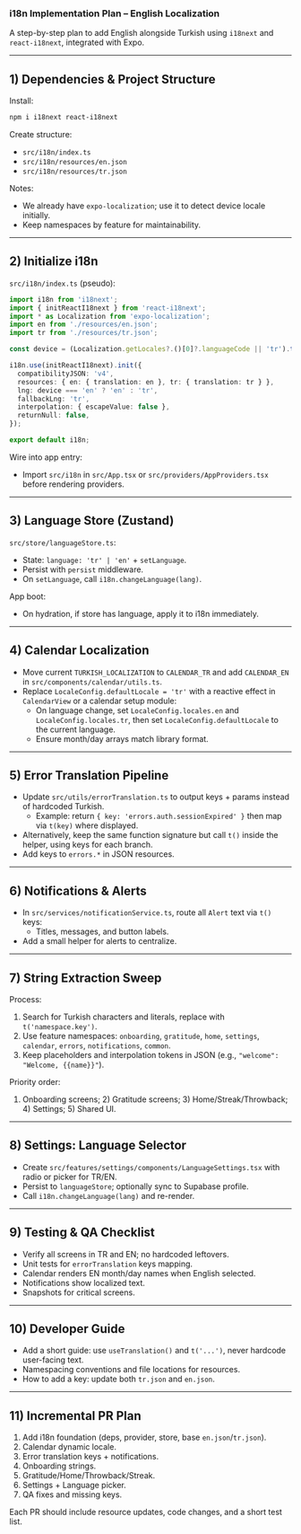 ### i18n Implementation Plan – English Localization

A step-by-step plan to add English alongside Turkish using `i18next` and `react-i18next`, integrated with Expo.

---

## 1) Dependencies & Project Structure

Install:

```bash
npm i i18next react-i18next
```

Create structure:

- `src/i18n/index.ts`
- `src/i18n/resources/en.json`
- `src/i18n/resources/tr.json`

Notes:

- We already have `expo-localization`; use it to detect device locale initially.
- Keep namespaces by feature for maintainability.

---

## 2) Initialize i18n

`src/i18n/index.ts` (pseudo):

```ts
import i18n from 'i18next';
import { initReactI18next } from 'react-i18next';
import * as Localization from 'expo-localization';
import en from './resources/en.json';
import tr from './resources/tr.json';

const device = (Localization.getLocales?.()[0]?.languageCode || 'tr').toLowerCase();

i18n.use(initReactI18next).init({
  compatibilityJSON: 'v4',
  resources: { en: { translation: en }, tr: { translation: tr } },
  lng: device === 'en' ? 'en' : 'tr',
  fallbackLng: 'tr',
  interpolation: { escapeValue: false },
  returnNull: false,
});

export default i18n;
```

Wire into app entry:

- Import `src/i18n` in `src/App.tsx` or `src/providers/AppProviders.tsx` before rendering providers.

---

## 3) Language Store (Zustand)

`src/store/languageStore.ts`:

- State: `language: 'tr' | 'en'` + `setLanguage`.
- Persist with `persist` middleware.
- On `setLanguage`, call `i18n.changeLanguage(lang)`.

App boot:

- On hydration, if store has language, apply it to i18n immediately.

---

## 4) Calendar Localization

- Move current `TURKISH_LOCALIZATION` to `CALENDAR_TR` and add `CALENDAR_EN` in `src/components/calendar/utils.ts`.
- Replace `LocaleConfig.defaultLocale = 'tr'` with a reactive effect in `CalendarView` or a calendar setup module:
  - On language change, set `LocaleConfig.locales.en` and `LocaleConfig.locales.tr`, then set `LocaleConfig.defaultLocale` to the current language.
  - Ensure month/day arrays match library format.

---

## 5) Error Translation Pipeline

- Update `src/utils/errorTranslation.ts` to output keys + params instead of hardcoded Turkish.
  - Example: return `{ key: 'errors.auth.sessionExpired' }` then map via `t(key)` where displayed.
- Alternatively, keep the same function signature but call `t()` inside the helper, using keys for each branch.
- Add keys to `errors.*` in JSON resources.

---

## 6) Notifications & Alerts

- In `src/services/notificationService.ts`, route all `Alert` text via `t()` keys:
  - Titles, messages, and button labels.
- Add a small helper for alerts to centralize.

---

## 7) String Extraction Sweep

Process:

1. Search for Turkish characters and literals, replace with `t('namespace.key')`.
2. Use feature namespaces: `onboarding`, `gratitude`, `home`, `settings`, `calendar`, `errors`, `notifications`, `common`.
3. Keep placeholders and interpolation tokens in JSON (e.g., `"welcome": "Welcome, {{name}}"`).

Priority order:

1. Onboarding screens; 2) Gratitude screens; 3) Home/Streak/Throwback; 4) Settings; 5) Shared UI.

---

## 8) Settings: Language Selector

- Create `src/features/settings/components/LanguageSettings.tsx` with radio or picker for TR/EN.
- Persist to `languageStore`; optionally sync to Supabase profile.
- Call `i18n.changeLanguage(lang)` and re-render.

---

## 9) Testing & QA Checklist

- Verify all screens in TR and EN; no hardcoded leftovers.
- Unit tests for `errorTranslation` keys mapping.
- Calendar renders EN month/day names when English selected.
- Notifications show localized text.
- Snapshots for critical screens.

---

## 10) Developer Guide

- Add a short guide: use `useTranslation()` and `t('...')`, never hardcode user-facing text.
- Namespacing conventions and file locations for resources.
- How to add a key: update both `tr.json` and `en.json`.

---

## 11) Incremental PR Plan

1. Add i18n foundation (deps, provider, store, base `en.json`/`tr.json`).
2. Calendar dynamic locale.
3. Error translation keys + notifications.
4. Onboarding strings.
5. Gratitude/Home/Throwback/Streak.
6. Settings + Language picker.
7. QA fixes and missing keys.

Each PR should include resource updates, code changes, and a short test list.
